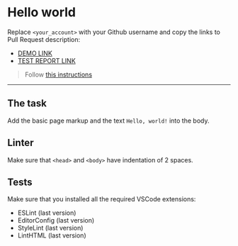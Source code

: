 # Hello world

Replace `<your_account>` with your Github username and copy the links to Pull Request description:
- [DEMO LINK](https://<Marinakyrychyhska>.github.io/layout_hello-world/)
- [TEST REPORT LINK](https://<Marinakyrychynska>.github.io/layout_hello-world/report/html_report/)

> Follow [this instructions](https://mate-academy.github.io/layout_task-guideline/#how-to-solve-the-layout-tasks-on-github)
___

## The task

Add the basic page markup and the text `Hello, world!` into the body.

## Linter

Make sure that `<head>` and `<body>` have indentation of 2 spaces.

## Tests

Make sure that you installed all the required VSCode extensions:

- ESLint (last version)
- EditorConfig (last version)
- StyleLint (last version)
- LintHTML (last version)
